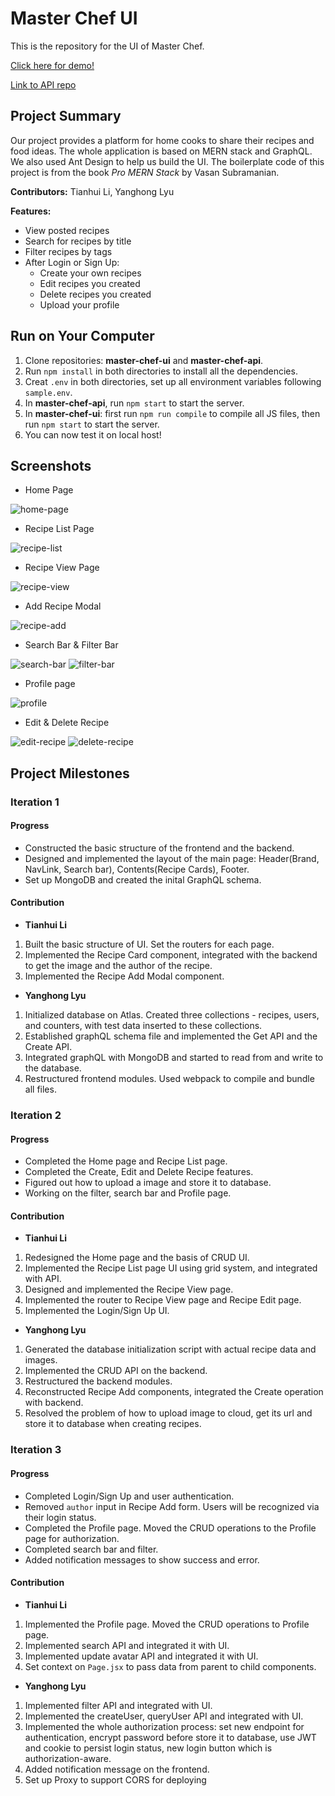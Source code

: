 # Master Chef UI

This is the repository for the UI of Master Chef.

[Click here for demo!](https://master-chef-ui.herokuapp.com/)

[Link to API repo](https://github.com/charlenelyu/master-chef-api)

## Project Summary

Our project provides a platform for home cooks to share their recipes and food ideas. The whole application is based on MERN stack and GraphQL. We also used Ant Design to help us build the UI. The boilerplate code of this project is from the book *Pro MERN Stack* by Vasan Subramanian.

**Contributors:** Tianhui Li, Yanghong Lyu

**Features:**

- View posted recipes
- Search for recipes by title
- Filter recipes by tags
- After Login or Sign Up:
  - Create your own recipes
  - Edit recipes you created
  - Delete recipes you created
  - Upload your profile

## Run on Your Computer

1. Clone repositories: **master-chef-ui** and **master-chef-api**.
2. Run `npm install` in both directories to install all the dependencies.
3. Creat `.env` in both directories, set up all environment variables following `sample.env`.
4. In **master-chef-api**, run `npm start` to start the server.
5. In **master-chef-ui**: first run `npm run compile` to compile all JS files, then run `npm start` to start the server.
6. You can now test it on local host!

## Screenshots

- Home Page

![home-page](/readme_img/home-page.png)

- Recipe List Page

![recipe-list](/readme_img/recipe-list.png)

- Recipe View Page

![recipe-view](/readme_img/recipe-view.png)

- Add Recipe Modal

![recipe-add](/readme_img/recipe-add.png)

- Search Bar & Filter Bar

![search-bar](/readme_img/search-bar.png)
![filter-bar](/readme_img/filter-bar.png)

- Profile page

![profile](/readme_img/profile.png)

- Edit & Delete Recipe

![edit-recipe](/readme_img/edit-recipe.png)
![delete-recipe](/readme_img/delete-recipe.png)

## Project Milestones

### Iteration 1

#### Progress

- Constructed the basic structure of the frontend and the backend.
- Designed and implemented the layout of the main page: Header(Brand, NavLink, Search bar), Contents(Recipe Cards), Footer.
- Set up MongoDB and created the inital GraphQL schema.

#### Contribution

- **Tianhui Li**

1. Built the basic structure of UI. Set the routers for each page.
2. Implemented the Recipe Card component, integrated with the backend to get the image and the author of the recipe.
3. Implemented the Recipe Add Modal component.

- **Yanghong Lyu**

1. Initialized database on Atlas. Created three collections - recipes, users, and counters, with test data inserted to these collections.
2. Established graphQL schema file and implemented the Get API and the Create API.
3. Integrated graphQL with MongoDB and started to read from and write to the database.
4. Restructured frontend modules. Used webpack to compile and bundle all files.

### Iteration 2

#### Progress

- Completed the Home page and Recipe List page.
- Completed the Create, Edit and Delete Recipe features.
- Figured out how to upload a image and store it to database.
- Working on the filter, search bar and Profile page.

#### Contribution

- **Tianhui Li**

1. Redesigned the Home page and the basis of CRUD UI.
2. Implemented the Recipe List page UI using grid system, and integrated with API.
3. Designed and implemented the Recipe View page.
4. Implemented the router to Recipe View page and Recipe Edit page.
5. Implemented the Login/Sign Up UI.

- **Yanghong Lyu**

1. Generated the database initialization script with actual recipe data and images.
2. Implemented the CRUD API on the backend.
3. Restructured the backend modules.
4. Reconstructed Recipe Add components, integrated the Create operation with backend.
5. Resolved the problem of how to upload image to cloud, get its url and store it to database when creating recipes.

### Iteration 3

#### Progress

- Completed Login/Sign Up and user authentication.
- Removed `author` input in Recipe Add form. Users will be recognized via their login status.
- Completed the Profile page. Moved the CRUD operations to the Profile page for authorization.
- Completed search bar and filter.
- Added notification messages to show success and error.

#### Contribution

- **Tianhui Li**

1. Implemented the Profile page. Moved the CRUD operations to Profile page.
2. Implemented search API and integrated it with UI.
3. Implemented update avatar API and integrated it with UI.
4. Set context on `Page.jsx` to pass data from parent to child components.

- **Yanghong Lyu**

1. Implemented filter API and integrated with UI.
2. Implemented the createUser, queryUser API and integrated with UI.
3. Implemented the whole authorization process: set new endpoint for authentication, encrypt password before store it to database, use JWT and cookie to persist login status, new login button which is authorization-aware.
4. Added notification message on the frontend.
5. Set up Proxy to support CORS for deploying
